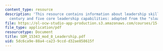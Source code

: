 ```yaml
---
content_type: resource
description: 'This resource contains information about leadership skills for the 21st
  century and five core leadership capabilities: adapted from the "sloan model".'
file: https://ol-ocw-studio-app-production.s3.amazonaws.com/courses/15-343-managing-transformations-in-work-organizations-and-society-spring-2002/5dc6ca9e88a4ca239ccdd32ae858615f_SDM_15343_mod_8_Leadership.pdf
file_type: application/pdf
resourcetype: Document
title: SDM_15343_mod_8_Leadership.pdf
uid: 5dc6ca9e-88a4-ca23-9ccd-d32ae858615f
---
```

